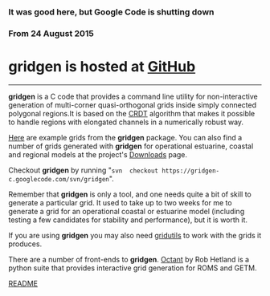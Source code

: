 ### It was good here, but Google Code is shutting down ###
### From 24 August 2015 ###
# gridgen is hosted at [GitHub](https://github.com/sakov/gridgen-c) #

---

**gridgen** is a C code that provides a command line utility for non-interactive generation of multi-corner quasi-orthogonal grids inside simply connected polygonal regions.It is based on the [CRDT](http://gridgen-c.googlecode.com/files/crdt.pdf) algorithm that makes it possible to handle regions with elongated channels in a numerically robust way.

[Here](http://gridgen-c.googlecode.com/files/grid_examples.pdf) are example grids from the **gridgen** package. You can also find a number of grids generated with **gridgen** for operational estuarine, coastal and regional models at the project's [Downloads](http://code.google.com/p/gridgen-c/downloads/list) page.

Checkout **gridgen** by running "`svn  checkout https://gridgen-c.googlecode.com/svn/gridgen`".

Remember that **gridgen** is only a tool, and one needs quite a bit of skill to generate a particular grid. It used to take up to two weeks for me to generate a grid for an operational coastal or estuarine model (including testing a few candidates for stability and performance), but it is worth it.

If you are using **gridgen** you may also need [gridutils](http://code.google.com/p/gridutils-c) to work with the grids it produces.

There are a number of front-ends to **gridgen**. [Octant](http://code.google.com/p/octant/) by Rob Hetland is a python suite that provides interactive grid generation for ROMS and GETM.

[README](http://code.google.com/p/gridgen-c/source/browse/gridgen/README)
